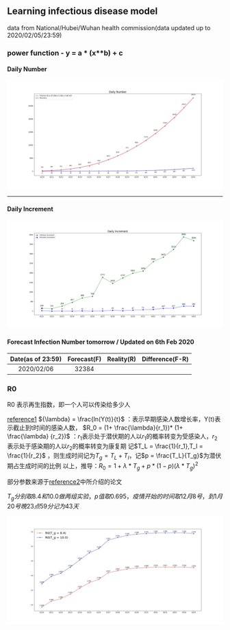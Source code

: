 ## Learning infectious disease model

data from National/Hubei/Wuhan health commission(data updated up to  2020/02/05/23:59)

### power function - y = a * (x**b) + c 
#### Daily Number
![2019nCoV](./resources/2019nCoV.jpg)

------


#### Daily Increment
![2019nCoV_inc](./resources/2019nCoV_inc.png)


#### Forecast Infection Number tomorrow / Updated on 6th Feb 2020

Date(as of 23:59) | Forecast(F) | Reality(R) | Difference(F-R) 
:------------------: | :------------: | :----------: | :---------------: 
2020/02/06 | 32384 ||



### R0 

R0 表示再生指数，即一个人可以传染给多少人

[reference1](https://zhuanlan.zhihu.com/p/104091330?from=timeline)
${\lambda} = \frac{ln(Y(t)}{t}$ ：表示早期感染人数增长率，Y(t)表示截止到t时间的感染人数，
$R_0 = (1+ \frac{\lambda}{r_1})* (1+ \frac{\lambda} {r_2})$ ：$r_1$表示处于潜伏期的人以$r_1$的概率转变为受感染人，$r_2$表示处于感染期的人以$r_2$的概率转变为康复期
记$T_L = \frac{1}{r_1},T_I = \frac{1}{r_2}$ ，则生成时间记为$T_g = T_L + T_I$，记$p = \frac{T_L}{T_g}$为潜伏期占生成时间的比例
以上，推导：$R_0 = 1+\lambda * T_g + p*(1-p)(\lambda*T_g)^2$

部分参数来源于[reference2](https://www.kechuang.org/t/85075)中所介绍的论文

$T_g 分别取8.4 和10.0 做两组实验，p值取0.695，疫情开始的时间取12月8号，到1月20号晚23点59分记为43天$

![2019nCoV](./resources/2019nCoV_R0.jpg)

